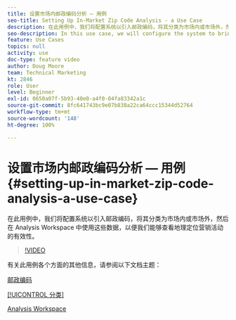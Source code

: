 ```yaml
---
title: 设置市场内邮政编码分析 — 用例
seo-title: Setting Up In-Market Zip Code Analysis - a Use Case
description: 在此用例中，我们将配置系统以引入邮政编码，将其分类为市场内或市场外，然后在 Analysis Workspace 中使用这些数据，以便我们能够查看地理定位营销活动的有效性。
seo-description: In this use case, we will configure the system to bring in zip codes, classify them as in-market or out-of-market, and then use this data in Analysis Workspace so that we can see the effectiveness of our geo-targeted marketing campaigns.
feature: Use Cases
topics: null
activity: use
doc-type: feature video
author: Doug Moore
team: Technical Marketing
kt: 2846
role: User
level: Beginner
exl-id: 0650a07f-5b93-40e0-a4f0-04fa83342a1c
source-git-commit: 8fc641743bc9e07b838a22ca64ccc15344d52764
workflow-type: tm+mt
source-wordcount: '148'
ht-degree: 100%

---
```


# 设置市场内邮政编码分析 — 用例 {#setting-up-in-market-zip-code-analysis-a-use-case}

在此用例中，我们将配置系统以引入邮政编码，将其分类为市场内或市场外，然后在 Analysis Workspace 中使用这些数据，以便我们能够查看地理定位营销活动的有效性。

>[!VIDEO](https://video.tv.adobe.com/v/27052/?quality=12&learn=on)

有关此用例各个方面的其他信息，请参阅以下文档主题：

[邮政编码](https://experienceleague.adobe.com/docs/analytics/components/dimensions/zip-code.html?lang=zh-Hans)

[[!UICONTROL 分类]](https://experienceleague.adobe.com/docs/analytics/components/classifications/c-classifications.html?lang=zh-Hans)

[Analysis Workspace](https://experienceleague.adobe.com/docs/analytics/analyze/analysis-workspace/home.html?lang=zh-Hans)
